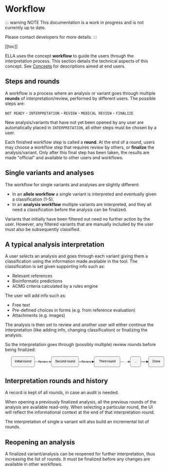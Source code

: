 # Workflow

::: warning NOTE
This documentation is a work in progress and is not currently up to date.

Please contact developers for more details.
:::

[[toc]]

ELLA uses the concept **workflow** to guide the users through the interpretation process. This section details the technical aspects of this concept. See [Concepts](/docs/concepts/workflows.md) for descriptions aimed at end users.

## Steps and rounds

A workflow is a process where an analysis or variant goes through multiple **rounds** of interpretation/review, performed by different users. The possible steps are: 

`NOT READY` - `INTERPRETATION` - `REVIEW` - `MEDICAL REVIEW` - `FINALIZE`

New analysis/variants that have not yet been opened by any user are automatically placed in `INTERPRETATION`, all other steps must be chosen by a user.

Each finished workflow step is called a **round**. At the end of a round, users may choose a workflow step that requires review by others, or **finalize** the analysis/variant. Only after this final step has been taken, the results are made "official" and available to other users and workflows.

## Single variants and analyses

The workflow for single variants and analyses are slightly different:
- In an **allele workflow** a single variant is interpreted and eventually given a classification (1-5).
- In an **analysis workflow** multiple variants are interpreted, and they all need a classification before the analysis can be finalized.

Variants that initially have been filtered out need no further action by the user. However, any filtered variants that are manually included by the user must also be subsequently classified.

## A typical analysis interpretation
A user selects an analysis and goes through each variant giving them a classification using the information made available in the tool. The classification is set given supporting info such as:

- Relevant references
- Bioinformatic predictions
- ACMG criteria calculated by a rules engine

The user will add info such as:

- Free text
- Pre-defined choices in forms (e.g. from reference evaluation)
- Attachments (e.g. images)

The analysis is then set to review and another user will either continue the interpretation (like adding info, changing classification) or finalizing the analysis.

So the interpretation goes through (possibly multiple) review rounds before being finalized:

<div style="text-indent: 4%;"><img src="./img/interpretation-rounds.png"></div>

## Interpretation rounds and history

A record is kept of all rounds, in case an audit is needed. 

When opening a previously finalized analysis, all the previous rounds of the analysis are available read-only. When selecting a particular round, the UI will reflect the informational context at the end of that interpretation round.

The interpretation of single a variant will also build an incremental list of rounds.


## Reopening an analysis
A finalized variant/analysis can be reopened for further interpretation, thus increasing the list of rounds. It must be finalized before any changes are available in other workflows.


